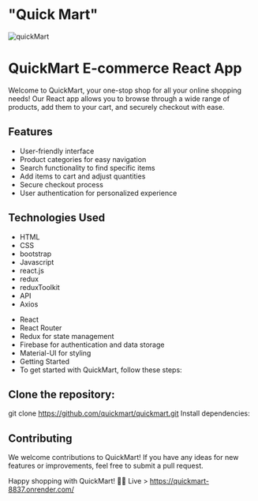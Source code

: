 # "Quick Mart"
![quickMart](https://github.com/mohamed-khaledes/quickMart/assets/83855189/3891b619-8f43-4c88-a27c-b918ad1b331e)
 
# QuickMart E-commerce React App
Welcome to QuickMart, your one-stop shop for all your online shopping needs! Our React app allows you to browse through a wide range of products, add them to your cart, and securely checkout with ease.

## Features
- User-friendly interface
- Product categories for easy navigation
- Search functionality to find specific items
- Add items to cart and adjust quantities
- Secure checkout process
- User authentication for personalized experience

## Technologies Used
* HTML
 * CSS
 * bootstrap
 * Javascript
 * react.js
 * redux
 * reduxToolkit
 * API
 * Axios
- React
- React Router
- Redux for state management
- Firebase for authentication and data storage
- Material-UI for styling
- Getting Started
- To get started with QuickMart, follow these steps:

## Clone the repository:
git clone https://github.com/quickmart/quickmart.git
Install dependencies:


## Contributing
We welcome contributions to QuickMart! If you have any ideas for new features or improvements, feel free to submit a pull request.

Happy shopping with QuickMart! 🛒🎉
Live > https://quickmart-8837.onrender.com/
